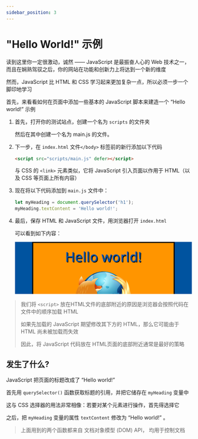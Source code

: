 ```yaml
---
sidebar_position: 3
---
```


# "Hello World!" 示例

读到这里你一定很激动，诚然 —— JavaScript 是最振奋人心的 Web 技术之一，而且在娴熟驾驭之后，你的网站在功能和创新力上将达到一个新的维度

然而，JavaScript 比 HTML 和 CSS 学习起来更加复杂一点，所以必须一步一个脚印地学习

首先，来看看如何在页面中添加一些基本的 JavaScript 脚本来建造一个 “Hello world!” 示例

1. 首先，打开你的测试站点，创建一个名为 `scripts` 的文件夹

   然后在其中创建一个名为 main.js 的文件。

2. 下一步，在 `index.html` 文件`</body>` 标签前的新行添加以下代码

   ```html
   <script src="scripts/main.js" defer></script>
   ```

   与 CSS 的 `<link>` 元素类似，它将 JavaScript 引入页面以作用于 HTML（以及 CSS 等页面上所有内容）

3. 现在将以下代码添加到 `main.js` 文件中：

   ```javascript
   let myHeading = document.querySelector('h1');
   myHeading.textContent = 'Hello world!';
   ```

4. 最后，保存 HTML 和 JavaScript 文件，用浏览器打开 `index.html`

   可以看到如下内容：

   ![51](	../img/51.png)

> 我们将 `<script>` 放在HTML文件的底部附近的原因是浏览器会按照代码在文件中的顺序加载 HTML
>
> 如果先加载的 JavaScript 期望修改其下方的 HTML，那么它可能由于 HTML 尚未被加载而失效
>
> 因此，将 JavaScript 代码放在 HTML页面的底部附近通常是最好的策略

## 发生了什么?

JavaScript 把页面的标题改成了 “Hello world!” 

首先用 `querySelector()` 函数获取标题的引用，并把它储存在 `myHeading` 变量中

这与 CSS 选择器的用法非常相像：若要对某个元素进行操作，首先得选择它

之后，把 `myHeading` 变量的属性 `textContent` 修改为 “Hello world!” 。

> 上面用到的两个函数都来自 文档对象模型 (DOM) API， 均用于控制文档


